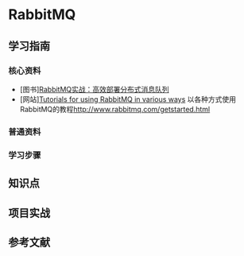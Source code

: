 # RabbitMQ

## 学习指南

### 核心资料

* [图书][RabbitMQ实战：高效部署分布式消息队列](http://product.dangdang.com/23799313.html)
* [网站][Tutorials for using RabbitMQ in various ways](https://github.com/rabbitmq/rabbitmq-tutorials) 以各种方式使用RabbitMQ的教程<http://www.rabbitmq.com/getstarted.html>

### 普通资料

### 学习步骤

## 知识点

## 项目实战

## 参考文献
